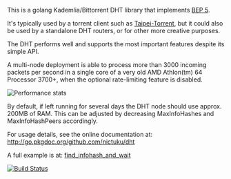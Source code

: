 This is a golang Kademlia/Bittorrent DHT library that implements [BEP
5](http://www.bittorrent.org/beps/bep_0005.html).

It's typically used by a torrent client such as
[Taipei-Torrent](http://github.com/nictuku/Taipei-Torrent), but it could also be used by a
standalone DHT routers, or for other more creative purposes.

The DHT performs well and supports the most important features despite its simple API.

A multi-node deployment is able to process more than 3000 incoming packets per second in a single
core of a very old AMD Athlon(tm) 64 Processor 3700+, when the optional rate-limiting feature is
disabled.

![Performance stats](https://lh4.googleusercontent.com/-mIBD-SKmAcY/UpU8hxnMyTI/AAAAAAABE5g/5KsLuwu7jOM/w600-no/Screenshot+2013-11-27+at+1.27.40+AM.png)

By default, if left running for several days the DHT node should use approx. 200MB of RAM. This can
be adjusted by decreasing MaxInfoHashes and MaxInfoHashPeers accordingly.

For usage details, see the online documentation at:
http://go.pkgdoc.org/github.com/nictuku/dht

A full example is at:
[find_infohash_and_wait](examples/find_infohash_and_wait/main.go)

[![Build Status](https://drone.io/github.com/nictuku/dht/status.png)](https://drone.io/github.com/nictuku/dht/latest)
